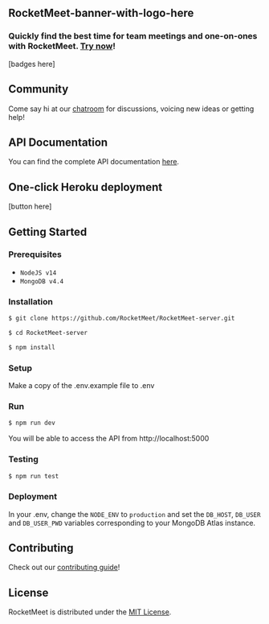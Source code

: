 ## RocketMeet-banner-with-logo-here
### Quickly find the best time for team meetings and one-on-ones with RocketMeet. [Try now](https://rocketmeet.me)!

[badges here]

## Community

Come say hi at our [chatroom](https://gitter.im/RocketMeet/community) for discussions, voicing new ideas or getting help!

## API Documentation

You can find the complete API documentation [here](#).

## One-click Heroku deployment

[button here]

## Getting Started

### Prerequisites
* `NodeJS v14`
* `MongoDB v4.4`

### Installation

```bash
$ git clone https://github.com/RocketMeet/RocketMeet-server.git

$ cd RocketMeet-server

$ npm install
```

### Setup

Make a copy of the .env.example file to .env

### Run

```bash
$ npm run dev
```

You will be able to access the API from http://localhost:5000

### Testing

```bash
$ npm run test
```

### Deployment

In your .env, change the `NODE_ENV` to `production` and set the `DB_HOST`, `DB_USER` and `DB_USER_PWD` variables corresponding to your MongoDB Atlas instance.

## Contributing

Check out our [contributing guide](https://github.com/RocketMeet/RocketMeet-server/blob/main/CONTRIBUTING.md)!


## License

RocketMeet is distributed under the [MIT License](https://github.com/RocketMeet/RocketMeet-server/blob/main/LICENSE).
